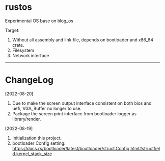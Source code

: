 # rustos
Experimental OS base on blog_os

Target:
1. Without all assembly and link file, depends on bootloader and x86_64 crate.
2. Filesystem
3. Network interface

---
# ChangeLog
[2022-08-20]
1. Due to make the screen output interface consistent on both bios and uefi, VGA_Buffer no longer to use.
2. Package the screen print interface from bootloader logger as library/render.

[2022-08-19] 
1. Initialization this project.
2. bootloader Config setting: https://docs.rs/bootloader/latest/bootloader/struct.Config.html#structfield.kernel_stack_size
